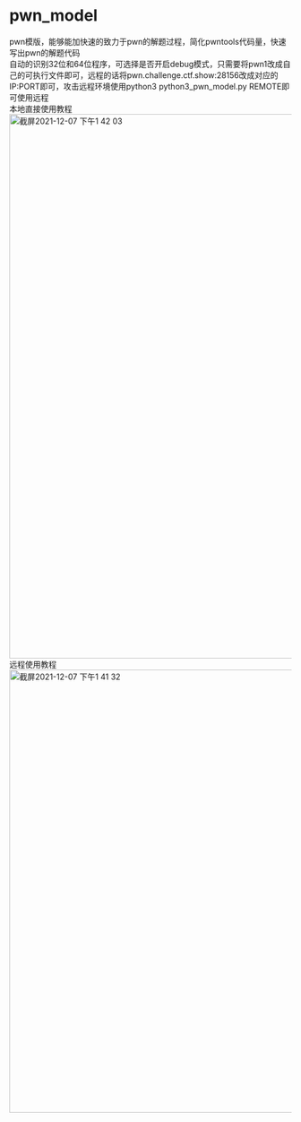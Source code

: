 # pwn_model
pwn模版，能够能加快速的致力于pwn的解题过程，简化pwntools代码量，快速写出pwn的解题代码
</br>
自动的识别32位和64位程序，可选择是否开启debug模式，只需要将pwn1改成自己的可执行文件即可，远程的话将pwn.challenge.ctf.show:28156改成对应的IP:PORT即可，攻击远程环境使用python3 python3_pwn_model.py REMOTE即可使用远程
</br>
本地直接使用教程
</br>
<img width="972" alt="截屏2021-12-07 下午1 42 03" src="https://user-images.githubusercontent.com/95668259/144973095-91155783-6398-4849-8eb0-91d0649a1bd2.png">
</br>
远程使用教程
</br>
<img width="791" alt="截屏2021-12-07 下午1 41 32" src="https://user-images.githubusercontent.com/95668259/144973146-78448914-b164-4bf6-931a-3b3cf519a28b.png">
